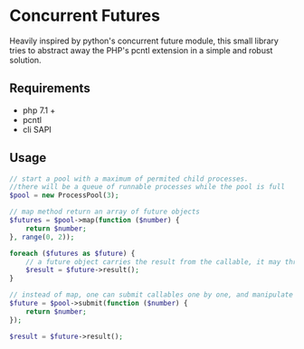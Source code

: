 # Concurrent Futures

Heavily inspired by python's concurrent future module, this small library tries to abstract away the PHP's pcntl extension
in a simple and robust solution.

## Requirements
* php 7.1 +
* pcntl
* cli SAPI

## Usage

```php
// start a pool with a maximum of permited child processes.
//there will be a queue of runnable processes while the pool is full
$pool = new ProcessPool(3);

// map method return an array of future objects
$futures = $pool->map(function ($number) {
    return $number;
}, range(0, 2));

foreach ($futures as $future) {
    // a future object carries the result from the callable, it may throw an exception in case the callable has thrown one
    $result = $future->result();
}

// instead of map, one can submit callables one by one, and manipulate the resulting future object
$future = $pool->submit(function ($number) {
    return $number;
});

$result = $future->result();
```
